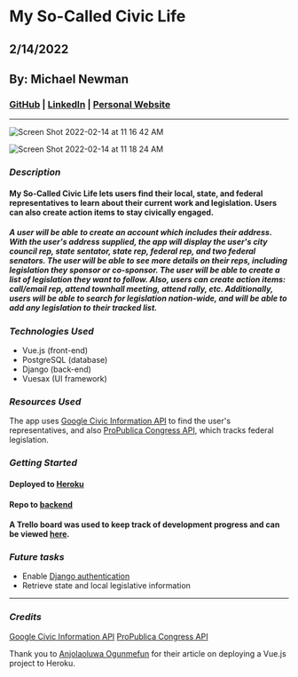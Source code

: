 # My So-Called Civic Life

## 2/14/2022

## By: Michael Newman

### [GitHub](https://github.com/therealmikenew) | [LinkedIn](https://www.linkedin.com/in/therealmichaelnewman/) | [Personal Website](https://www.therealmichaelnewman.com/)

---

![Screen Shot 2022-02-14 at 11 16 42 AM](https://user-images.githubusercontent.com/83842415/153903295-0e1c22cf-1dad-47d2-a239-ce37568abbae.png)

![Screen Shot 2022-02-14 at 11 18 24 AM](https://user-images.githubusercontent.com/83842415/153903335-30efafe5-a586-4055-ab6f-0823b8e6e642.png)


### **_Description_**

#### My So-Called Civic Life lets users find their local, state, and federal representatives to learn about their current work and legislation. Users can also create action items to stay civically engaged.

##### A user will be able to create an account which includes their address. With the user's address supplied, the app will display the user's city council rep, state sentator, state rep, federal rep, and two federal senators. The user will be able to see more details on their reps, including legislation they sponsor or co-sponsor. The user will be able to create a list of legislation they want to follow. Also, users can create action items: call/email rep, attend townhall meeting, attend rally, etc. Additionally, users will be able to search for legislation nation-wide, and will be able to add any legislation to their tracked list.


### **_Technologies Used_**

- Vue.js (front-end)
- PostgreSQL (database)
- Django (back-end)
- Vuesax (UI framework)

### **_Resources Used_**

The app uses [Google Civic Information API](https://developers.google.com/civic-information) to find the user's representatives, and also [ProPublica Congress API](https://www.propublica.org/datastore/api/propublica-congress-api), which tracks federal legislation.

### **_Getting Started_**

#### Deployed to [Heroku](https://my-so-called-civic-life.herokuapp.com/)

#### Repo to [backend](https://github.com/therealmikenew/my-so-called-civic-life-backend)

#### A Trello board was used to keep track of development progress and can be viewed [here](https://trello.com/b/FsDopsjn/my-so-called-civic-life).

### **_Future tasks_**

- Enable [Django authentication](https://www.django-rest-framework.org/api-guide/authentication/#authentication)
- Retrieve state and local legislative information

---

### **_Credits_**

[Google Civic Information API](https://developers.google.com/civic-information)
[ProPublica Congress API](https://www.propublica.org/datastore/api/propublica-congress-api)

Thank you to [Anjolaoluwa Ogunmefun](https://dev.to/anjolaogunmefun/deploy-vue-js-projects-to-heroku-1hb5) for their article on deploying a Vue.js project to Heroku.



